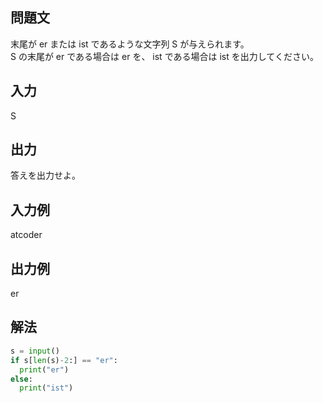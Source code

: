## 問題文
末尾が er または ist であるような文字列 
S が与えられます。  
S の末尾が er である場合は er を、 ist である場合は ist を出力してください。
## 入力
S
## 出力
答えを出力せよ。
## 入力例
atcoder
## 出力例
er
## 解法

```python
s = input()
if s[len(s)-2:] == "er":
  print("er")
else:
  print("ist")